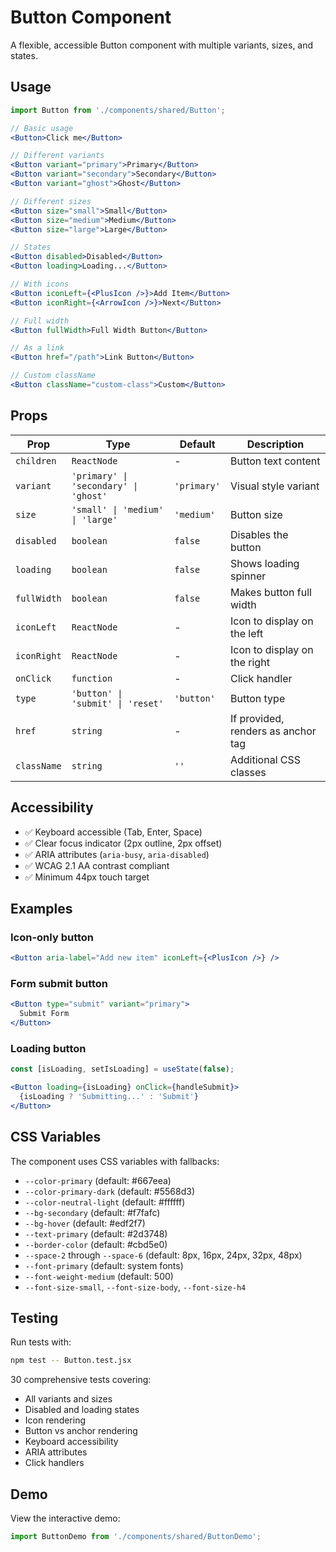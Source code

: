 # Button Component

A flexible, accessible Button component with multiple variants, sizes, and states.

## Usage

```jsx
import Button from './components/shared/Button';

// Basic usage
<Button>Click me</Button>

// Different variants
<Button variant="primary">Primary</Button>
<Button variant="secondary">Secondary</Button>
<Button variant="ghost">Ghost</Button>

// Different sizes
<Button size="small">Small</Button>
<Button size="medium">Medium</Button>
<Button size="large">Large</Button>

// States
<Button disabled>Disabled</Button>
<Button loading>Loading...</Button>

// With icons
<Button iconLeft={<PlusIcon />}>Add Item</Button>
<Button iconRight={<ArrowIcon />}>Next</Button>

// Full width
<Button fullWidth>Full Width Button</Button>

// As a link
<Button href="/path">Link Button</Button>

// Custom className
<Button className="custom-class">Custom</Button>
```

## Props

| Prop | Type | Default | Description |
|------|------|---------|-------------|
| `children` | `ReactNode` | - | Button text content |
| `variant` | `'primary' \| 'secondary' \| 'ghost'` | `'primary'` | Visual style variant |
| `size` | `'small' \| 'medium' \| 'large'` | `'medium'` | Button size |
| `disabled` | `boolean` | `false` | Disables the button |
| `loading` | `boolean` | `false` | Shows loading spinner |
| `fullWidth` | `boolean` | `false` | Makes button full width |
| `iconLeft` | `ReactNode` | - | Icon to display on the left |
| `iconRight` | `ReactNode` | - | Icon to display on the right |
| `onClick` | `function` | - | Click handler |
| `type` | `'button' \| 'submit' \| 'reset'` | `'button'` | Button type |
| `href` | `string` | - | If provided, renders as anchor tag |
| `className` | `string` | `''` | Additional CSS classes |

## Accessibility

- ✅ Keyboard accessible (Tab, Enter, Space)
- ✅ Clear focus indicator (2px outline, 2px offset)
- ✅ ARIA attributes (`aria-busy`, `aria-disabled`)
- ✅ WCAG 2.1 AA contrast compliant
- ✅ Minimum 44px touch target

## Examples

### Icon-only button
```jsx
<Button aria-label="Add new item" iconLeft={<PlusIcon />} />
```

### Form submit button
```jsx
<Button type="submit" variant="primary">
  Submit Form
</Button>
```

### Loading button
```jsx
const [isLoading, setIsLoading] = useState(false);

<Button loading={isLoading} onClick={handleSubmit}>
  {isLoading ? 'Submitting...' : 'Submit'}
</Button>
```

## CSS Variables

The component uses CSS variables with fallbacks:

- `--color-primary` (default: #667eea)
- `--color-primary-dark` (default: #5568d3)
- `--color-neutral-light` (default: #ffffff)
- `--bg-secondary` (default: #f7fafc)
- `--bg-hover` (default: #edf2f7)
- `--text-primary` (default: #2d3748)
- `--border-color` (default: #cbd5e0)
- `--space-2` through `--space-6` (default: 8px, 16px, 24px, 32px, 48px)
- `--font-primary` (default: system fonts)
- `--font-weight-medium` (default: 500)
- `--font-size-small`, `--font-size-body`, `--font-size-h4`

## Testing

Run tests with:
```bash
npm test -- Button.test.jsx
```

30 comprehensive tests covering:
- All variants and sizes
- Disabled and loading states
- Icon rendering
- Button vs anchor rendering
- Keyboard accessibility
- ARIA attributes
- Click handlers

## Demo

View the interactive demo:
```jsx
import ButtonDemo from './components/shared/ButtonDemo';
```
